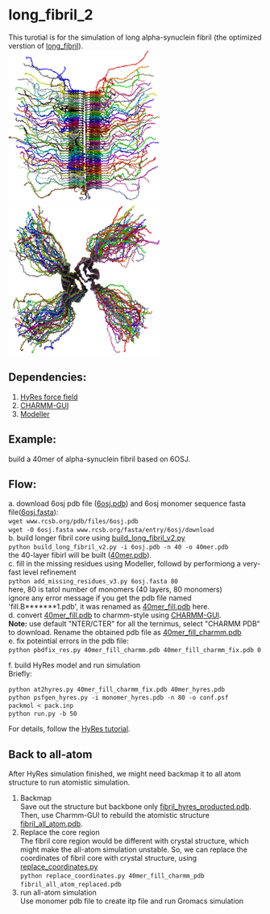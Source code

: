 # long_fibril_2   
This turotial is for the simulation of long alpha-synuclein fibril (the optimized verstion of [long_fibril](../long_fibril/)).   
<img src="./image1.png" width="300" height="300"/><img src="./image2.png" width="300" height="300"/>

## Dependencies:   
1. [HyRes force field](https://github.com/lslumass/HyRes_GPU/tree/dev)   
2. [CHARMM-GUI](https://www.charmm-gui.org/)   
3. [Modeller](https://salilab.org/modeller/)   

## Example:
build a 40mer of alpha-synuclein fibril based on 6OSJ.   

## Flow:
a. download 6osj pdb file ([6osj.pdb](./examples/6osj.pdb)) and 6osj monomer sequence fasta file([6osj.fasta](./examples/6osj.fasta)):   
```wget www.rcsb.org/pdb/files/6osj.pdb```     
```wget -O 6osj.fasta www.rcsb.org/fasta/entry/6osj/download```   
b. build longer fibril core using [build_long_fibril_v2.py](./scripts/build_long_fibril_v2.py)   
```python build_long_fibril_v2.py -i 6osj.pdb -n 40 -o 40mer.pdb```   
the 40-layer fibirl will be built ([40mer.pdb](./examples/40mer.pdb)).   
c. fill in the missing residues using Modeller, followd by performiong a very-fast level refinement   
```python add_missing_residues_v3.py 6osj.fasta 80```    
here, 80 is tatol number of monomers (40 layers, 80 monomers)   
ignore any error message if you get the pdb file named 'fill.B*******1.pdb', it was renamed as [40mer_fill.pdb](./examples/40mer_fill.pdb) here.    
d. convert [40mer_fill.pdb](./examples/40mer_fill.pdb) to charmm-style using [CHARMM-GUI](https://www.charmm-gui.org/).   
**Note:** use default "NTER/CTER" for all the ternimus, select "CHARMM PDB" to download. Rename the obtained pdb file as [40mer_fill_charmm.pdb](./examples/40mer_fill_charmm.pdb)   
e. fix poteintial errors in the pdb file:   
```python pbdfix_res.py 40mer_fill_charmm.pdb 40mer_fill_charmm_fix.pdb 0```   

f. build HyRes model and run simulation    
Briefly:   
```
python at2hyres.py 40mer_fill_charmm_fix.pdb 40mer_hyres.pdb
python psfgen_hyres.py -i monomer_hyres.pdb -n 80 -o conf.psf
packmol < pack.inp
python run.py -b 50
```
For details, follow the [HyRes tutorial](https://github.com/lslumass/HyRes_GPU/tree/dev).   


## Back to all-atom
After HyRes simulation finished, we might need backmap it to all atom structure to run atomistic simulation.   
1. Backmap   
Save out the structure but backbone only [fibril_hyres_producted.pdb](./examples/fibril_hyres_producted.pdb). Then, use Charmm-GUI to rebuild the atomistic structure [fibril_all_atom.pdb](./examples/fibril_all_atom.pdb).   
2. Replace the core region   
The fibril core region would be different with crystal structure, which might make the all-atom simulation unstable. So, we can replace the coordinates of fibril core with crystal structure, using [replace_coordinates.py](./scripts/replace_coordinates.py)   
```python replace_coordinates.py 40mer_fill_charmm_pdb fibril_all_atom_replaced.pdb```
3. run all-atom simulation   
Use monomer pdb file to create itp file and run Gromacs simulation